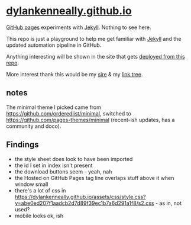 <!--
add build status badge: https://docs.github.com/en/actions/monitoring-and-troubleshooting-workflows/adding-a-workflow-status-badge
    click it - go to build logs
 -->

# [dylankenneally.github.io](https://dylankenneally.github.io/)

[GitHub pages](https://docs.github.com/en/pages) experiments with  [Jekyll](https://jekyllrb.com/). Nothing to see here.

This repo is just a playground to help me get familiar with [Jekyll](https://jekyllrb.com/) and the updated automation pipeline in GitHub.

Anything interesting will be shown in the site that gets [deployed from this repo](https://dylankenneally.github.io/).

More interest thank this would be my [sire](https://www.dylankenneally.com) & my [link tree](http://dylankenneally.com/).

## notes

The minimal theme I picked came from <https://github.com/orderedlist/minimal>, switched to <https://github.com/pages-themes/minimal> (recent-ish updates, has a community and doco).

## Findings

- the style sheet does look to have been imported
- the id I set in index isn't present
- the download buttons seem - yeah, nah
- the Hosted on GitHub Pages  tag line overlaps stuff above it when window small
- there's a lot of css in https://dylankenneally.github.io/assets/css/style.css?v=abe0ed207f1aadcb2d7d89f39ec1b7a6d291a1f8/s2.css - as in, not used?
- mobile looks ok, ish
